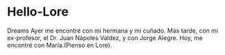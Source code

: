# Hello-Lore
Dreams
Ayer me encontré con mi hermana y mi cuñado. Más tarde, con mi ex-profesor, el Dr. Juan Nápoles Valdez, y con Jorge Alegre.
Hoy, me encontré con María.(Pienso en Lore).
